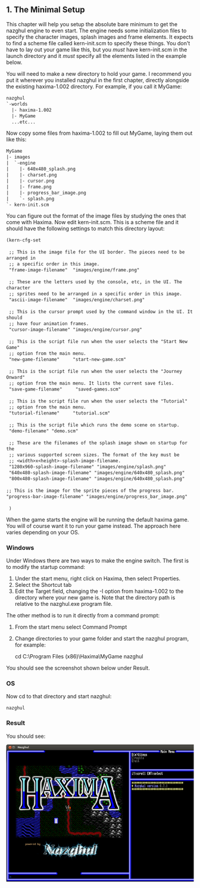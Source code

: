 ## 1. The Minimal Setup

This chapter will help you setup the absolute bare minimum to get the nazghul
engine to even start. The engine needs some initialization files to specify the
character images, splash images and frame elements. It expects to find a scheme
file called kern-init.scm to specify these things. You don't have to lay out
your game like this, but you *must* have kern-init.scm in the launch directory
and it *must* specify all the elements listed in the example below.

You will need to make a new directory to hold your game. I recommend you put it
wherever you installed nazghul in the first chapter, directly alongside the
existing haxima-1.002 directory. For example, if you call it MyGame:

    nazghul
    `-worlds
      |- haxima-1.002
      |- MyGame
      ...etc...

Now copy some files from haxima-1.002 to fill out MyGame, laying them out like this:

    MyGame
    |- images
    |  `-engine
    |    |- 640x480_splash.png
    |    |- charset.png
    |    |- cursor.png
    |    |- frame.png
    |    |- progress_bar_image.png
    |    `- splash.png
    `- kern-init.scm

You can figure out the format of the image files by studying the ones that come
with Haxima. Now edit kern-init.scm. This is a scheme file and it should have
the following settings to match this directory layout:

    (kern-cfg-set 
    
     ;; This is the image file for the UI border. The pieces need to be arranged in
     ;; a specific order in this image.
     "frame-image-filename"  "images/engine/frame.png"
    
     ;; These are the letters used by the console, etc, in the UI. The character
     ;; sprites need to be arranged in a specific order in this image.
     "ascii-image-filename"  "images/engine/charset.png"
    
     ;; This is the cursor prompt used by the command window in the UI. It should
     ;; have four animation frames.
     "cursor-image-filename" "images/engine/cursor.png"
    
     ;; This is the script file run when the user selects the "Start New Game"
     ;; option from the main menu.
     "new-game-filename"     "start-new-game.scm"
    
     ;; This is the script file run when the user selects the "Journey Onward"
     ;; option from the main menu. It lists the current save files.
     "save-game-filename"     "saved-games.scm"
    
     ;; This is the script file run when the user selects the "Tutorial"
     ;; option from the main menu.
     "tutorial-filename"     "tutorial.scm"
    
     ;; This is the script file which runs the demo scene on startup.
     "demo-filename" "demo.scm"
    
     ;; These are the filenames of the splash image shown on startup for the
     ;; various supported screen sizes. The format of the key must be
     ;; <width>x<height>-splash-image-filename.
     "1280x960-splash-image-filename" "images/engine/splash.png"
     "640x480-splash-image-filename" "images/engine/640x480_splash.png"
     "800x480-splash-image-filename" "images/engine/640x480_splash.png"
    
    ;; This is the image for the sprite pieces of the progress bar.
    "progress-bar-image-filename" "images/engine/progress_bar_image.png"
    
     )

When the game starts the engine will be running the default haxima game. You
will of course want it to run your game instead. The approach here varies
depending on your OS.

### Windows

Under Windows there are two ways to make the engine switch. The first is to
modify the startup command:

1. Under the start menu, right click on Haxima, then select Properties.
2. Select the Shortcut tab
3. Edit the Target field, changing the -I option from haxima-1.002 to the
   directory where your new game is. Note that the directory path is relative
   to the nazghul.exe program file.

The other method is to run it directly from a command prompt:

1. From the start menu select Command Prompt
2. Change directories to your game folder and start the nazghul program, for
   example:

   cd C:\Program Files (x86)\Haxima\MyGame
   nazghul

You should see the screenshot shown below under Result.

### OS


Now cd to that directory and start nazghul:

    nazghul

### Result

You should see:

![Screenshot of minimal setup](screenshots/minimal.png)


